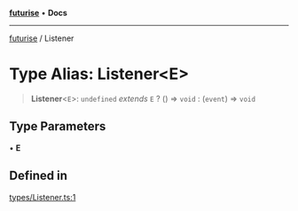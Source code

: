 [**futurise**](../README.md) • **Docs**

***

[futurise](../README.md) / Listener

# Type Alias: Listener\<E\>

> **Listener**\<`E`\>: `undefined` *extends* `E` ? () => `void` : (`event`) => `void`

## Type Parameters

• **E**

## Defined in

[types/Listener.ts:1](https://github.com/nevoland/futurise/blob/63f48b6115a80787f9d38f76cd4d2ba6aa6e217f/lib/types/Listener.ts#L1)
